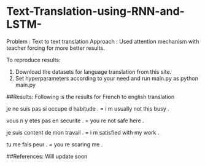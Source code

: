 # Text-Translation-using-RNN-and-LSTM-
Problem : Text to text translation 
Approach : Used attention mechanism with teacher forcing for more better results.

To reproduce results:
1. Download the datasets for language translation from this site.
2. Set hyperparameters according to your need and run main.py as python main.py

##Results: 
Following is the results for French to english translation

je ne suis pas si occupe d habitude .
= i m usually not this busy .

vous n y etes pas en securite .
= you re not safe here .

je suis content de mon travail .
= i m satisfied with my work .

tu me fais peur .
= you re scaring me .


##References: 
Will update soon
